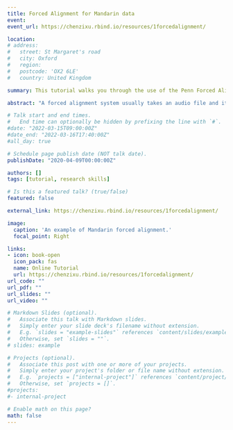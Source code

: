 ```yaml
---
title: Forced Alignment for Mandarin data
event: 
event_url: https://chenzixu.rbind.io/resources/1forcedalignment/

location: 
# address:
#   street: St Margaret's road
#   city: Oxford
#   region: 
#   postcode: 'OX2 6LE'
#   country: United Kingdom

summary: This tutorial walks you through the use of the Penn Forced Aligner (P2FA) and the Montreal Forced Aligner (MFA) on Mandarin data, from data preparation and installation to post-aligning processing. It integrates curated online resources along with original code snippets to streamline the workflow.<br><i class="fas fa-star"></i>&nbsp;<i class="fas fa-star"></i>&nbsp;<i class="fas fa-star"></i>&nbsp;<i class="fas fa-star"></i>&nbsp;<i class="fas fa-star"></i>&nbsp;<i class="fas fa-star"></i> 6 Chapters<br><br><i class="fas fa-terminal"></i> Unix Shell&nbsp; <i class="fab fa-python"></i> Python&nbsp; <i class="fab fa-readme"></i> Montreal Forced Aligner&nbsp; <i class="fab fa-readme"></i> Penn Forced Aligner

abstract: "A forced alignment system usually takes an audio file and its corresponding transcript as input and returns a text file, which is time-aligned at the phone and word levels. This tutorial walks you through the use of the Penn Forced Aligner (P2FA) and the Montreal Forced Aligner (MFA) on Mandarin data, from data preparation and installation to post-aligning processing. It integrates curated online resources along with original code snippets to streamline the workflow."

# Talk start and end times.
#   End time can optionally be hidden by prefixing the line with `#`.
#date: "2022-03-15T09:00:00Z"
#date_end: "2022-03-16T17:40:00Z"
#all_day: true

# Schedule page publish date (NOT talk date).
publishDate: "2020-04-09T00:00:00Z"

authors: []
tags: [tutorial, research skills]

# Is this a featured talk? (true/false)
featured: false

external_link: https://chenzixu.rbind.io/resources/1forcedalignment/

image:
  caption: 'An example of Mandarin forced alignment.'
  focal_point: Right

links:
- icon: book-open
  icon_pack: fas
  name: Online Tutorial
  url: https://chenzixu.rbind.io/resources/1forcedalignment/
url_code: ""
url_pdf: ""
url_slides: ""
url_video: ""

# Markdown Slides (optional).
#   Associate this talk with Markdown slides.
#   Simply enter your slide deck's filename without extension.
#   E.g. `slides = "example-slides"` references `content/slides/example-slides.md`.
#   Otherwise, set `slides = ""`.
# slides: example

# Projects (optional).
#   Associate this post with one or more of your projects.
#   Simply enter your project's folder or file name without extension.
#   E.g. `projects = ["internal-project"]` references `content/project/deep-learning/index.md`.
#   Otherwise, set `projects = []`.
#projects:
#- internal-project

# Enable math on this page?
math: false
---
```


